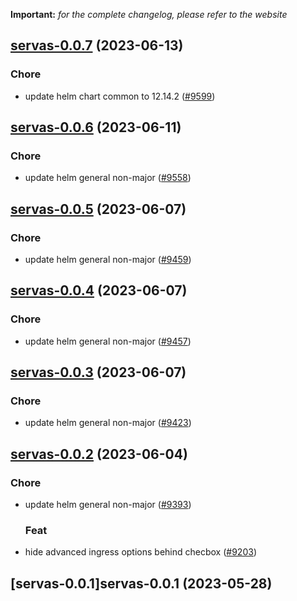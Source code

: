 **Important:**
*for the complete changelog, please refer to the website*




## [servas-0.0.7](https://github.com/truecharts/charts/compare/servas-0.0.6...servas-0.0.7) (2023-06-13)

### Chore

- update helm chart common to 12.14.2 ([#9599](https://github.com/truecharts/charts/issues/9599))
  
  


## [servas-0.0.6](https://github.com/truecharts/charts/compare/servas-0.0.5...servas-0.0.6) (2023-06-11)

### Chore

- update helm general non-major ([#9558](https://github.com/truecharts/charts/issues/9558))
  
  


## [servas-0.0.5](https://github.com/truecharts/charts/compare/servas-0.0.4...servas-0.0.5) (2023-06-07)

### Chore

- update helm general non-major ([#9459](https://github.com/truecharts/charts/issues/9459))
  
  


## [servas-0.0.4](https://github.com/truecharts/charts/compare/servas-0.0.3...servas-0.0.4) (2023-06-07)

### Chore

- update helm general non-major ([#9457](https://github.com/truecharts/charts/issues/9457))
  
  


## [servas-0.0.3](https://github.com/truecharts/charts/compare/servas-0.0.2...servas-0.0.3) (2023-06-07)

### Chore

- update helm general non-major ([#9423](https://github.com/truecharts/charts/issues/9423))
  
  


## [servas-0.0.2](https://github.com/truecharts/charts/compare/servas-0.0.1...servas-0.0.2) (2023-06-04)

### Chore

- update helm general non-major ([#9393](https://github.com/truecharts/charts/issues/9393))
  
  ### Feat

- hide advanced ingress options behind checbox ([#9203](https://github.com/truecharts/charts/issues/9203))
  
  


## [servas-0.0.1]servas-0.0.1 (2023-05-28)

